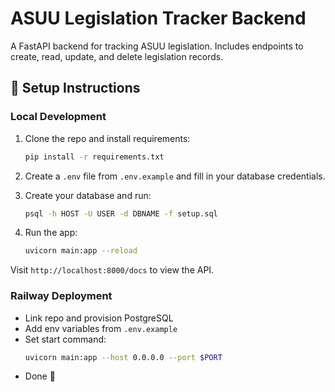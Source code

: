 # ASUU Legislation Tracker Backend

A FastAPI backend for tracking ASUU legislation. Includes endpoints to create, read, update, and delete legislation records.

## 🚀 Setup Instructions

### Local Development
1. Clone the repo and install requirements:
   ```bash
   pip install -r requirements.txt
   ```

2. Create a `.env` file from `.env.example` and fill in your database credentials.

3. Create your database and run:
   ```bash
   psql -h HOST -U USER -d DBNAME -f setup.sql
   ```

4. Run the app:
   ```bash
   uvicorn main:app --reload
   ```

Visit `http://localhost:8000/docs` to view the API.

### Railway Deployment
- Link repo and provision PostgreSQL
- Add env variables from `.env.example`
- Set start command:
  ```bash
  uvicorn main:app --host 0.0.0.0 --port $PORT
  ```
- Done 🎉

